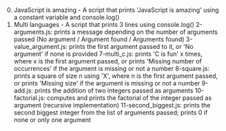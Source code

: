 0. JavaScript is amazing - A script that prints 'JavaScript is amazing' using a constant variable and console.log()
1. Multi languages - A script that prints 3 lines using console.log()
2-arguments.js: prints a message depending on the number of arguments passed (No argument / Argument found / Arguments found)
3-value_argument.js: prints the first argument passed to it, or 'No argument' if none is provided
7-multi_c.js: prints 'C is fun' x times, where x is the first argument passed, or prints 'Missing number of occurrences' if the argument is missing or not a number
8-square.js: prints a square of size n using 'X', where n is the first argument passed, or prints 'Missing size' if the argument is missing or not a number
9-add.js: prints the addition of two integers passed as arguments
10-factorial.js: computes and prints the factorial of the integer passed as argument (recursive implementation)
11-second_biggest.js: prints the second biggest integer from the list of arguments passed; prints 0 if none or only one argument
